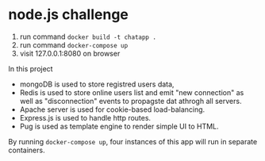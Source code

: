 # node.js challenge


1) run command `docker build -t chatapp .`
2) run command `docker-compose up`
3) visit 127.0.0.1:8080 on browser


In this project
* mongoDB is used to store registred users data,
* Redis is used to store online users list and emit "new connection" as well as "disconnection" events to propagste dat athrogh all servers.
* Apache server is used for cookie-based load-balancing.
* Express.js is used to handle http routes.
* Pug is used as template engine to render simple UI to HTML.


By running `docker-compose up`, four instances of this app will run in separate containers.